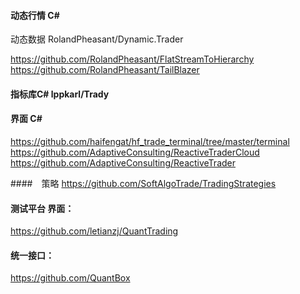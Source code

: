 #### 动态行情  C#
动态数据
RolandPheasant/Dynamic.Trader

https://github.com/RolandPheasant/FlatStreamToHierarchy
https://github.com/RolandPheasant/TailBlazer



#### 指标库C#  lppkarl/Trady
#### 界面 C#
https://github.com/haifengat/hf_trade_terminal/tree/master/terminal
https://github.com/AdaptiveConsulting/ReactiveTraderCloud
https://github.com/AdaptiveConsulting/ReactiveTrader

####　策略
https://github.com/SoftAlgoTrade/TradingStrategies
#### 测试平台 界面：
https://github.com/letianzj/QuantTrading
#### 统一接口：
https://github.com/QuantBox
